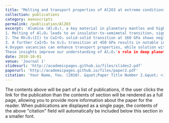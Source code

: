 ```yaml
---
title: "Melting and transport properties of Al2⁢O3 at extreme conditions"
collection: publications
category: manuscripts
permalink: /publication/Al2O3
excerpt: 'Alumina (Al₂O₃), a key material in planetary mantles and high-pressure experiments, has been studied under extreme conditions (130–1300 GPa, 4000–20,000 K) using first-principles molecular dynamics. The study reveals that:
1. Melting of Al₂O₃ leads to an insulator-to-semimetal transition, significantly enhancing electrical (σ_dc) and thermal (κ) conductivity—important for magnetic field generation in planetary interiors.
2. The Rh₂O₃(II) to CaIrO₃ solid-solid transition at 160 GPa shows negligible change in transport properties, challenging prior assumptions.
3. A further CaIrO₃ to U₂S₃ transition at 450 GPa results in notable increases in σ_dc and κ.
4.Oxygen vacancies can enhance transport properties, while solution with MgSiO₃ has little effect, especially in solid phases.
These insights improve our understanding of Al₂O₃'s role in deep planetary interiors and experimental applications.'
date: 2010-10-01
venue: 'Journal 1'
slidesurl: 'http://academicpages.github.io/files/slides2.pdf'
paperurl: 'http://academicpages.github.io/files/paper2.pdf'
citation: 'Your Name, You. (2010). &quot;Paper Title Number 2.&quot; <i>Journal 1</i>. 1(2).'
---
```


The contents above will be part of a list of publications, if the user clicks the link for the publication than the contents of section will be rendered as a full page, allowing you to provide more information about the paper for the reader. When publications are displayed as a single page, the contents of the above "citation" field will automatically be included below this section in a smaller font.
